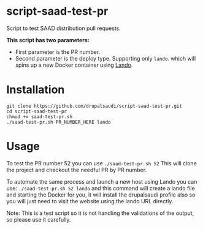 # script-saad-test-pr

Script to test SAAD distribution pull requests.


**This script has two parameters:**
- First parameter is the PR number.
- Second parameter is the deploy type. Supporting only `lando`. which will spins up a new Docker container using [Lando](https://lando.dev).

# Installation
```
git clone https://github.com/drupalsaudi/script-saad-test-pr.git
cd script-saad-test-pr
chmod +x saad-test-pr.sh
./saad-test-pr.sh PR_NUMBER_HERE lando
```

# Usage

To test the PR number 52 you can use `./saad-test-pr.sh 52`
This will clone the project and checkout the needful PR by PR number.

To automate the same process and launch a new host using Lando you can use: `./saad-test-pr.sh 52 lando` and this command will create a lando file and starting the Docker for you, it will install the drupalsaudi profile also so you will just need to visit the website using the lando URL directly.

Note: This is a test script so it is not handling the validations of the output, so please use it carefully.
